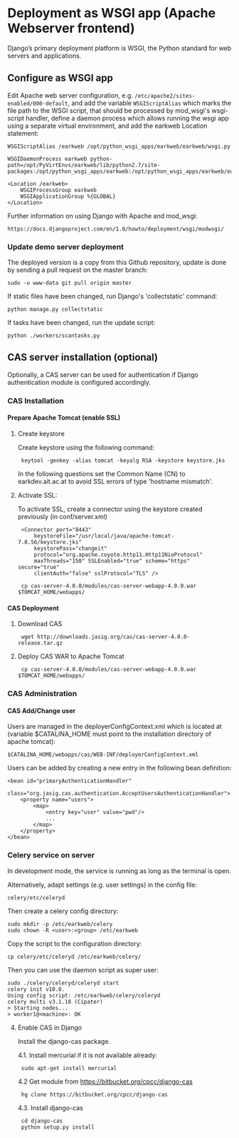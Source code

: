 # Deployment as WSGI app (Apache Webserver frontend)

Django’s primary deployment platform is WSGI, the Python standard for web servers and applications.

## Configure as WSGI app

Edit Apache web server configuration, e.g. `/etc/apache2/sites-enabled/000-default`, and add the variable `WSGIScriptAlias` which marks the file path to the WSGI script, that 
should be processed by mod_wsgi's wsgi-script handler, define a daemon process which allows running the wsgi app using a separate virtual environment, and add the earkweb 
Location statement:

    WSGIScriptAlias /earkweb /opt/python_wsgi_apps/earkweb/earkweb/wsgi.py

    WSGIDaemonProcess earkweb python-path=/opt/PyVirtEnvs/earkweb/lib/python2.7/site-packages:/opt/python_wsgi_apps/earkweb:/opt/python_wsgi_apps/earkweb/earkweb

    <Location /earkweb>
        WSGIProcessGroup earkweb
        WSGIApplicationGroup %{GLOBAL}
    </Location>
    
Further information on using Django with Apache and mod_wsgi:

    https://docs.djangoproject.com/en/1.8/howto/deployment/wsgi/modwsgi/
    
### Update demo server deployment

The deployed version is a copy from this Github repository, update is done by sending a pull request on the master branch:

    sudo -u www-data git pull origin master
    
If static files have been changed, run Django's 'collectstatic' command:

    python manage.py collectstatic
   
If tasks have been changed, run the update script:

    python ./workers/scantasks.py

## CAS server installation (optional)

Optionally, a CAS server can be used for authentication if Django authentication module is configured accordingly. 

### CAS Installation

#### Prepare Apache Tomcat (enable SSL)

1. Create keystore

    Create keystore using the following command:

        keytool -genkey -alias tomcat -keyalg RSA -keystore keystore.jks
        
    In the following questions set the Common Name (CN) to earkdev.ait.ac.at to avoid SSL errors of type 'hostname mismatch'.

2. Activate SSL:

    To activate SSL, create a connector using the keystore created previously (in conf/server.xml)

        <Connector port="8443" 
            keystoreFile="/usr/local/java/apache-tomcat-7.0.56/keystore.jks" 
            keystorePass="changeit" 
            protocol="org.apache.coyote.http11.Http11NioProtocol"
            maxThreads="150" SSLEnabled="true" scheme="https" secure="true"
            clientAuth="false" sslProtocol="TLS" />

        cp cas-server-4.0.0/modules/cas-server-webapp-4.0.0.war $TOMCAT_HOME/webapps/

#### CAS Deployment

1. Download CAS

        wget http://downloads.jasig.org/cas/cas-server-4.0.0-release.tar.gz

2. Deploy CAS WAR to Apache Tomcat

        cp cas-server-4.0.0/modules/cas-server-webapp-4.0.0.war $TOMCAT_HOME/webapps/
    
### CAS Administration

#### CAS Add/Change user

Users are managed in the deployerConfigContext.xml which is located at (variable $CATALINA_HOME must point to the installation directory of apache tomcat):

    $CATALINA_HOME/webapps/cas/WEB-INF/deployerConfigContext.xml
    
Users can be added by creating a new entry in the following bean definition:
   
    <bean id="primaryAuthenticationHandler"
          class="org.jasig.cas.authentication.AcceptUsersAuthenticationHandler">
        <property name="users">
            <map>
                <entry key="user" value="pwd"/>
                ...
            </map>
        </property>
    </bean>

### Celery service on server

In development mode, the service is running as long as the terminal is open.

Alternatively, adapt settings (e.g. user settings) in the config file:

    celery/etc/celeryd

Then create a celery config directory:

    sudo mkdir -p /etc/earkweb/celery
    sudo chown -R <user>:<group> /etc/earkweb

Copy the script to the configuration directory:

    cp celery/etc/celeryd /etc/earkweb/celery/
   
Then you can use the daemon script as super user:

    sudo ./celery/celeryd/celeryd start
    celery init v10.0.
    Using config script: /etc/earkweb/celery/celeryd
    celery multi v3.1.18 (Cipater)
    > Starting nodes...
	> worker1@<machine>: OK


4. Enable CAS in Django

    Install the django-cas package.

    4.1. Install mercurial if it is not available already:

        sudo apt-get install mercurial

    4.2 Get module from https://bitbucket.org/cpcc/django-cas

        hg clone https://bitbucket.org/cpcc/django-cas
    
    4.3. Install django-cas

        cd django-cas
        python setup.py install